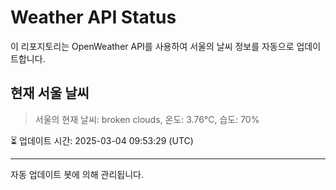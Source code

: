 
# Weather API Status

이 리포지토리는 OpenWeather API를 사용하여 서울의 날씨 정보를 자동으로 업데이트합니다.

## 현재 서울 날씨
> 서울의 현재 날씨: broken clouds, 온도: 3.76°C, 습도: 70%

⏳ 업데이트 시간: 2025-03-04 09:53:29 (UTC)

---
자동 업데이트 봇에 의해 관리됩니다.
